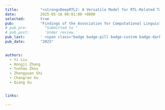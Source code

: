 ```yaml
---
title:          "<strong>DeepRTL2: A Versatile Model for RTL-Related Tasks</strong>"
date:           2025-05-16 00:01:00 +0800
selected:       true
pub:            "Findings of the Association for Computational Linguistics (ACL)"
# pub_pre:        "Submitted to "
# pub_post:       'Under review.'
pub_last:       ' <span class="badge badge-pill badge-custom badge-dark">ACL</span>'
pub_date:       "2025"

  
authors:
  - Yi Liu
  - Hongji Zhang
  - Yunhao Zhou
  - Zhengyuan Shi
  - Changran Xu
  - Qiang Xu


links:

---
```

